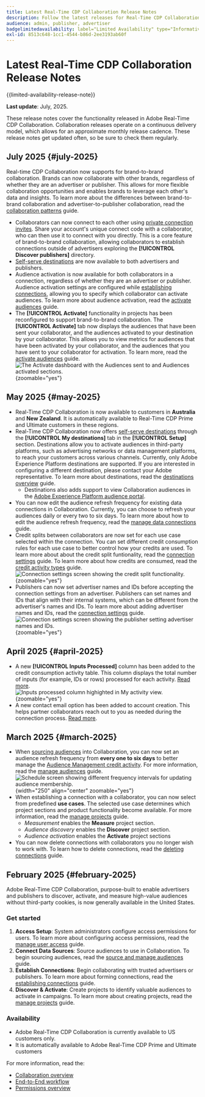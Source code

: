 ```yaml
---
title: Latest Real-Time CDP Collaboration Release Notes
description: Follow the latest releases for Real-Time CDP Collaboration
audience: admin, publisher, advertiser
badgelimitedavailability: label="Limited Availability" type="Informative" url="https://helpx.adobe.com/legal/product-descriptions/real-time-customer-data-platform-collaboration.html newtab=true"
exl-id: 8513c648-1cc1-4544-b86d-2ee3193ab60f
---
```

# Latest Real-Time CDP Collaboration Release Notes

{{limited-availability-release-note}}

**Last update**: July, 2025.

These release notes cover the functionality released in Adobe Real-Time CDP Collaboration. Collaboration releases operate on a continuous delivery model, which allows for an approximate monthly release cadence. These release notes get updated often, so be sure to check them regularly.

## July 2025 {#july-2025}

Real-time CDP Collaboration now supports for brand-to-brand collaboration. Brands can now collaborate with other brands, regardless of whether they are an advertiser or publisher. This allows for more flexible collaboration opportunities and enables brands to leverage each other's data and insights. To learn more about the differences between brand-to-brand collaboration and advertiser-to-publisher collaboration, read the [collaboration patterns](../overview/collaboration-patterns.md) guide.

* Collaborators can now connect to each other using [private connection invites](../connect/establishing-connections.md#private-connection-invites). Share your account's unique connect code with a collaborator, who can then use it to connect with you directly. This is a core feature of brand-to-brand collaboration, allowing collaborators to establish connections outside of advertisers exploring the **[!UICONTROL Discover publishers]** directory.
* [Self-serve destinations](../setup/manage-destinations.md) are now available to both advertisers and publishers.
* Audience activation is now available for both collaborators in a connection, regardless of whether they are an advertiser or publisher. Audience activation settings are configured while [establishing connections](../connect/establishing-connections.md#configure-connection-settings), allowing you to specify which collaborator can activate audiences. To learn more about audience activation, read the [activate audiences](../collaborate/activate.md) guide.
* The **[!UICONTROL Activate]** functionality in projects has been reconfigured to support brand-to-brand collaboration. The **[!UICONTROL Activate]** tab now displays the audiences that have been sent your collaborator, and the audiences activated to your destination by your collaborator. This allows you to view metrics for audiences that have been activated by your collaborator, and the audiences that you have sent to your collaborator for activation. To learn more, read the [activate audiences](../collaborate/activate.md) guide. <br> ![The Activate dashboard with the Audiences sent to and Audiences activated sections.](/help/assets/release-notes/2025/activate-dashboard.png){zoomable="yes"}

## May 2025 {#may-2025}

* Real-Time CDP Collaboration is now available to customers in **Australia** and **New Zealand**. It is automatically available to Real-Time CDP Prime and Ultimate customers in these regions.
* Real-Time CDP Collaboration now offers [self-serve destinations](../setup/manage-destinations.md) through the **[!UICONTROL My destinations]** tab in the **[!UICONTROL Setup]** section. Destinations allow you to activate audiences in third-party platforms, such as advertising networks or data management platforms, to reach your customers across various channels. Currently, only Adobe Experience Platform destinations are supported. If you are interested in configuring a different destination, please contact your Adobe representative. To learn more about destinations, read the [destinations overview](../destinations/overview.md) guide.
  * Destinations also adds support to view Collaboration audiences in the [Adobe Experience Platform audience portal](https://experienceleague.adobe.com/en/docs/experience-platform/segmentation/ui/audience-portal.md#manage-audiences).
* You can now edit the audience refresh frequency for existing data connections in Collaboration. Currently, you can choose to refresh your audiences daily or every two to six days. To learn more about how to edit the audience refresh frequency, read the [manage data connections](../setup/manage-data-connection.md#scheduling) guide.
* Credit splits between collaborators are now set for each use case selected within the connection. You can set different credit consumption rules for each use case to better control how your credits are used. To learn more about about the credit split funtionality, read the [connection settings](../connect/establishing-connections.md#connection-settings) guide. To learn more about how credits are consumed, read the [credit activity types](../setup/my-activity.md#types-of-activities) guide. <br> ![Connection settings screen showing the credit split functionality.](/help/assets/release-notes/2025/credit-split.png){zoomable="yes"}
* Publishers can now set advertiser names and IDs before accepting the connection settings from an advertiser. Publishers can set names and IDs that align with their internal systems, which can be different from the advertiser's names and IDs. To learn more about adding advertiser names and IDs, read the [connection settings](../connect/establishing-connections.md#connection-settings.md) guide. <br> ![Connection settings screen showing the publisher setting advertiser names and IDs.](/help/assets/release-notes/2025/add-advertiser-names-modal.png){zoomable="yes"}

## April 2025 {#april-2025}

* A new **[!UICONTROL Inputs Processed]** column has been added to the credit consumption activity table. This column displays the total number of inputs (for example, IDs or rows) processed for each activity. [Read more](/help/guide/setup/my-activity.md#inputs-processed). <br> ![Inputs processed column highighted in My activity view.](/help/assets/release-notes/2025/inputs-processed-column.png){zoomable="yes"}
* A new contact email option has been added to account creation. This helps partner collaborators reach out to you as needed during the connection process. [Read more](../setup/onboard-account.md).

## March 2025 {#march-2025}

* When [sourcing audiences](/help/guide/setup/onboard-audiences.md) into Collaboration, you can now set an audience refresh frequency from **every one to six days** to better manage the [Audience Management credit activity](/help/guide/setup/my-activity.md#types-of-activities). For more information, read the [manage audiences](https://experienceleague.adobe.com/en/docs/experience-platform/segmentation/ui/audience-portal.md#manage-audiences) guide. <br> ![Schedule screen showing different frequency intervals for updating audience membership.](/help/assets/setup/add-manage-audiences/audience-scheduling-frequency.png "Schedule screen showing different frequency intervals for updating audience membership."){width="250" align="center" zoomable="yes"}
* When establishing a connection with a collaborator, you can now select from predefined **use cases**. The selected use case determines which project sections and product functionality become available. For more information, read the [manage projects](/help/guide/collaborate/manage-projects.md#project-use-cases) guide.
    * *Measurement* enables the **Measure** project section.
    * *Audience discovery* enables the **Discover** project section.
    * *Audience activation* enables the  **Activate** project sections <br>
* You can now delete connections with collaborators you no longer wish to work with. To learn how to delete connections, read the [deleting connections](/help/guide/connect/establishing-connections.md#delete-connections) guide.

## February 2025 {#february-2025}

Adobe Real-Time CDP Collaboration, purpose-built to enable advertisers and publishers to discover, activate, and measure high-value audiences without third-party cookies, is now generally available in the United States.

### Get started

1. **Access Setup**: System administrators configure access permissions for users. To learn more about configuring access permissions, read the [manage user access](/help/guide/permissions/manage-user-access.md#RTCDP-collaboration-access) guide.
2. **Connect Data Sources**: Source audiences to use in Collaboration. To begin sourcing audiences, read the [source and manage audiences](/help/guide/setup/onboard-audiences.md) guide.
3. **Establish Connections**: Begin collaborating with trusted advertisers or publishers. To learn more about forming connections, read the [establishing connections](/help/guide/connect/establishing-connections.md) guide.
4. **Discover & Activate**: Create projects to identify valuable audiences to activate in campaigns. To learn more about creating projects, read the [manage projects](/help/guide/collaborate/manage-projects.md) guide.

### Availability

* Adobe Real-Time CDP Collaboration is currently available to US customers only.
* It is automatically available to Adobe Real-Time CDP Prime and Ultimate customers

For more information, read the:

* [Collaboration overview](/help/guide/home.md)
* [End-to-End workflow](/help/guide/overview/end-to-end-workflow.md)
* [Permissions overview](/help/guide/permissions/overview.md)
